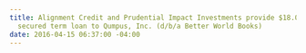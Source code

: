 ```yaml
---
title: Alignment Credit and Prudential Impact Investments provide $18.0 million senior
  secured term loan to Qumpus, Inc. (d/b/a Better World Books)
date: 2016-04-15 06:37:00 -04:00
---
```


